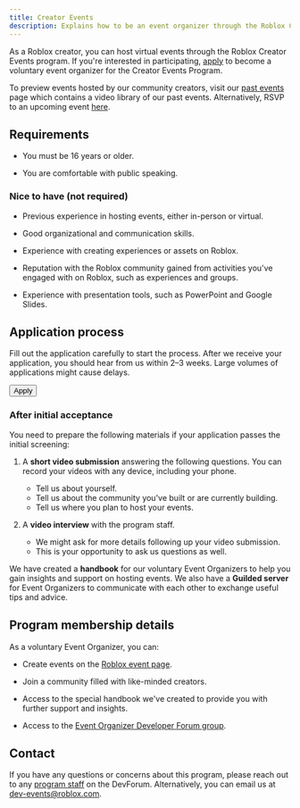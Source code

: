 ```yaml
---
title: Creator Events
description: Explains how to be an event organizer through the Roblox Creator Events program to host virtual events.
---
```


As a Roblox creator, you can host virtual events through the Roblox Creator Events program. If you're interested in participating, [apply](https://survey.roblox.com/jfe/form/SV_cSnxeXTXIbKFz0i) to become a voluntary event organizer for the Creator Events Program.

To preview events hosted by our community creators, visit our [past events](https://events.roblox.com/home/content) page which contains a video library of our past events. Alternatively, RSVP to an upcoming event [here](https://events.roblox.com/home/events).

<figure>
<Chip
    color="success"
    label="Status: Open"
    size="medium"
    variant="filled" />
</figure>

## Requirements

- You must be 16 years or older.

- You are comfortable with public speaking.

### Nice to have (not required)

- Previous experience in hosting events, either in-person or virtual.

- Good organizational and communication skills.

- Experience with creating experiences or assets on Roblox.

- Reputation with the Roblox community gained from activities you've engaged with on Roblox, such as experiences and groups.

- Experience with presentation tools, such as PowerPoint and Google Slides.

## Application process

Fill out the application carefully to start the process. After we receive your application, you should hear from us within 2–3 weeks. Large volumes of applications might cause delays.

<Button href="https://survey.roblox.com/jfe/form/SV_cSnxeXTXIbKFz0i" size='large' variant='contained' style={{width:200}}>Apply</Button>

### After initial acceptance

You need to prepare the following materials if your application passes the initial screening:

1. A **short video submission** answering the following questions. You can record your videos with any device, including your phone.

   - Tell us about yourself.
   - Tell us about the community you've built or are currently building.
   - Tell us where you plan to host your events.

2. A **video interview** with the program staff.

   - We might ask for more details following up your video submission.
   - This is your opportunity to ask us questions as well.

We have created a **handbook** for our voluntary Event Organizers to help you gain insights and support on hosting events. We also have a **Guilded server** for Event Organizers to communicate with each other to exchange useful tips and advice.

## Program membership details

As a voluntary Event Organizer, you can:

- Create events on the [Roblox event page](https://events.roblox.com).

- Join a community filled with like-minded creators.

- Access to the special handbook we've created to provide you with further support and insights.

- Access to the [Event Organizer Developer Forum group](https://devforum.roblox.com/g/Event_Organizers).

## Contact

If you have any questions or concerns about this program, please reach out to any [program staff](https://devforum.roblox.com/g/Events_Staff) on the DevForum. Alternatively, you can email us at [dev-events@roblox.com](mailto:dev-events@roblox.com).
